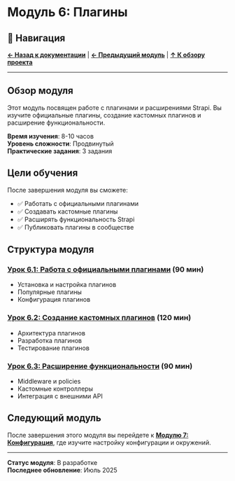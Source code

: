 # Модуль 6: Плагины

## 🧭 Навигация

**[← Назад к документации](../README.md)** | **[← Предыдущий модуль](../module-05/README.md)** | **[↑ К обзору проекта](../../README.md)**

---

## Обзор модуля

Этот модуль посвящен работе с плагинами и расширениями Strapi. Вы изучите официальные плагины, создание кастомных плагинов и расширение функциональности.

**Время изучения**: 8-10 часов  
**Уровень сложности**: Продвинутый  
**Практические задания**: 3 задания

## Цели обучения

После завершения модуля вы сможете:
- ✅ Работать с официальными плагинами
- ✅ Создавать кастомные плагины
- ✅ Расширять функциональность Strapi
- ✅ Публиковать плагины в сообществе

## Структура модуля

### [Урок 6.1: Работа с официальными плагинами](lesson-06-1/README.md) (90 мин)
- Установка и настройка плагинов
- Популярные плагины
- Конфигурация плагинов

### [Урок 6.2: Создание кастомных плагинов](lesson-06-2/README.md) (120 мин)
- Архитектура плагинов
- Разработка плагинов
- Тестирование плагинов

### [Урок 6.3: Расширение функциональности](lesson-06-3/README.md) (90 мин)
- Middleware и policies
- Кастомные контроллеры
- Интеграция с внешними API

## Следующий модуль

После завершения этого модуля вы перейдете к **[Модулю 7: Конфигурация](../module-07/README.md)**, где изучите настройку конфигурации и окружений.

---

**Статус модуля**: В разработке  
**Последнее обновление**: Июль 2025 